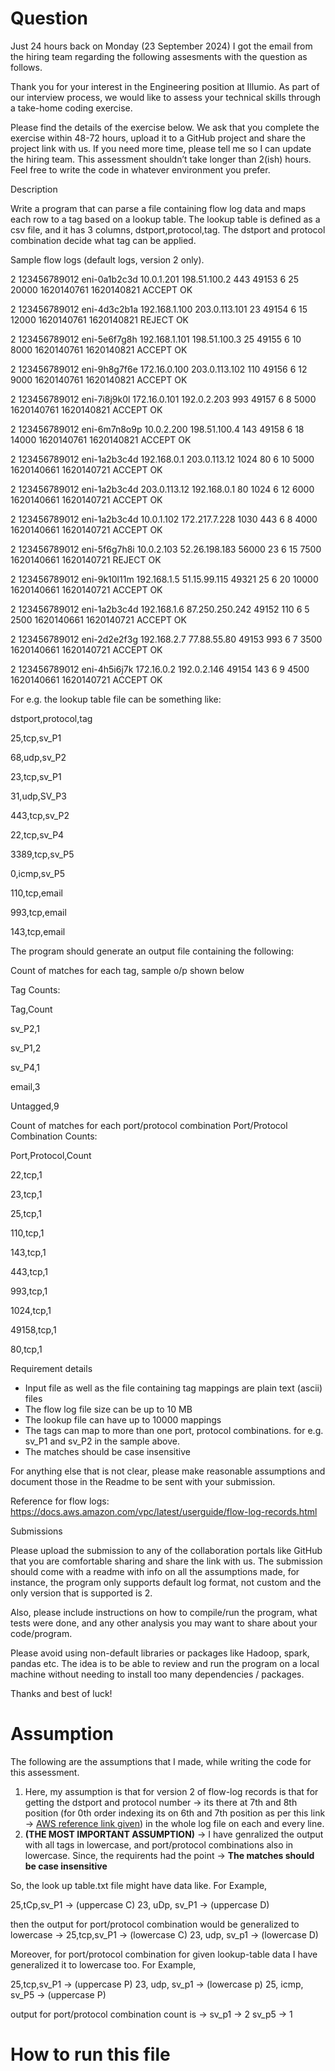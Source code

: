# Question

Just 24 hours back on Monday (23 September 2024) I got the email from the hiring team regarding the following assesments with the question as follows.

Thank you for your interest in the Engineering position at Illumio. As part of our interview process, we would like to assess your technical skills through a take-home coding exercise.

Please find the details of the exercise below. We ask that you complete the exercise within 48-72 hours, upload it to a GitHub project and share the project link with us. If you need more time, please tell me so I can update the hiring team. This assessment shouldn’t take longer than 2(ish) hours. Feel free to write the code in whatever environment you prefer.

Description

Write a program that can parse a file containing flow log data and maps each row to a tag based on a lookup table. The lookup table is defined as a csv file, and it has 3 columns, dstport,protocol,tag. The dstport and protocol combination decide what tag can be applied.

Sample flow logs (default logs, version 2 only).

2 123456789012 eni-0a1b2c3d 10.0.1.201 198.51.100.2 443 49153 6 25 20000 1620140761 1620140821 ACCEPT OK

2 123456789012 eni-4d3c2b1a 192.168.1.100 203.0.113.101 23 49154 6 15 12000 1620140761 1620140821 REJECT OK

2 123456789012 eni-5e6f7g8h 192.168.1.101 198.51.100.3 25 49155 6 10 8000 1620140761 1620140821 ACCEPT OK

2 123456789012 eni-9h8g7f6e 172.16.0.100 203.0.113.102 110 49156 6 12 9000 1620140761 1620140821 ACCEPT OK

2 123456789012 eni-7i8j9k0l 172.16.0.101 192.0.2.203 993 49157 6 8 5000 1620140761 1620140821 ACCEPT OK

2 123456789012 eni-6m7n8o9p 10.0.2.200 198.51.100.4 143 49158 6 18 14000 1620140761 1620140821 ACCEPT OK

2 123456789012 eni-1a2b3c4d 192.168.0.1 203.0.113.12 1024 80 6 10 5000 1620140661 1620140721 ACCEPT OK

2 123456789012 eni-1a2b3c4d 203.0.113.12 192.168.0.1 80 1024 6 12 6000 1620140661 1620140721 ACCEPT OK

2 123456789012 eni-1a2b3c4d 10.0.1.102 172.217.7.228 1030 443 6 8 4000 1620140661 1620140721 ACCEPT OK

2 123456789012 eni-5f6g7h8i 10.0.2.103 52.26.198.183 56000 23 6 15 7500 1620140661 1620140721 REJECT OK

2 123456789012 eni-9k10l11m 192.168.1.5 51.15.99.115 49321 25 6 20 10000 1620140661 1620140721 ACCEPT OK

2 123456789012 eni-1a2b3c4d 192.168.1.6 87.250.250.242 49152 110 6 5 2500 1620140661 1620140721 ACCEPT OK

2 123456789012 eni-2d2e2f3g 192.168.2.7 77.88.55.80 49153 993 6 7 3500 1620140661 1620140721 ACCEPT OK

2 123456789012 eni-4h5i6j7k 172.16.0.2 192.0.2.146 49154 143 6 9 4500 1620140661 1620140721 ACCEPT OK

For e.g. the lookup table file can be something like:

dstport,protocol,tag

25,tcp,sv_P1

68,udp,sv_P2

23,tcp,sv_P1

31,udp,SV_P3

443,tcp,sv_P2

22,tcp,sv_P4

3389,tcp,sv_P5

0,icmp,sv_P5

110,tcp,email

993,tcp,email

143,tcp,email

The program should generate an output file containing the following:

Count of matches for each tag, sample o/p shown below

Tag Counts:

Tag,Count

sv_P2,1

sv_P1,2

sv_P4,1

email,3

Untagged,9

Count of matches for each port/protocol combination
Port/Protocol Combination Counts:

Port,Protocol,Count

22,tcp,1

23,tcp,1

25,tcp,1

110,tcp,1

143,tcp,1

443,tcp,1

993,tcp,1

1024,tcp,1

49158,tcp,1

80,tcp,1

Requirement details

* Input file as well as the file containing tag mappings are plain text (ascii) files  
* The flow log file size can be up to 10 MB
* The lookup file can have up to 10000 mappings
* The tags can map to more than one port, protocol combinations. for e.g. sv_P1 and sv_P2 in the sample above.
* The matches should be case insensitive

For anything else that is not clear, please make reasonable assumptions and document those in the Readme to be sent with your submission.

Reference for flow logs: https://docs.aws.amazon.com/vpc/latest/userguide/flow-log-records.html

Submissions

Please upload the submission to any of the collaboration portals like GitHub that you are comfortable sharing and share the link with us. The submission should come with a readme with info on all the assumptions made, for instance, the program only supports default log format, not custom and the only version that is supported is 2.

Also, please include instructions on how to compile/run the program, what tests were done, and any other analysis you may want to share about your code/program.

Please avoid using non-default libraries or packages like Hadoop, spark, pandas etc. The idea is to be able to review and run the program on a local machine without needing to install too many dependencies / packages.

Thanks and best of luck!

# Assumption

The following are the assumptions that I made, while writing the code for this assessment.

1. Here, my assumption is that for version 2 of flow-log records is that for getting the dstport and protocol number -> its there at 7th and 8th position (for 0th order indexing its on 6th and 7th position as per this link -> [AWS reference link given](https://docs.aws.amazon.com/vpc/latest/userguide/flow-log-records.html)) in the whole log file on each and every line.
2. **(THE MOST IMPORTANT ASSUMPTION)** -> I have genralized the output with all tags in lowercase, and port/protocol combinations also in lowercase. Since, the requirents had the point -> **The matches should be case insensitive**

So, the look up table.txt file might have data like. For Example, 

25,tCp,sv_P1 -> (uppercase C)
23, uDp, sv_P1 -> (uppercase D)

then the output for port/protocol combination would be generalized to lowercase ->
25,tcp,sv_P1 -> (lowercase C)
23, udp, sv_p1 -> (lowercase D)

Moreover, for port/protocol combination for given lookup-table data I have generalized it to lowercase too. For Example,

25,tcp,sv_P1 -> (uppercase P)
23, udp, sv_p1 -> (lowercase p)
25, icmp, sv_P5 -> (uppercase P)

output for port/protocol combination count is ->
sv_p1 -> 2
sv_p5 -> 1 

# How to run this file


